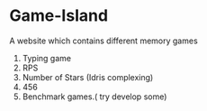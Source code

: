 # Game-Island
A website which contains different  memory games
1. Typing game
2. RPS
3. Number of Stars (Idris complexing)
4.  456
5. Benchmark games.( try develop some)
